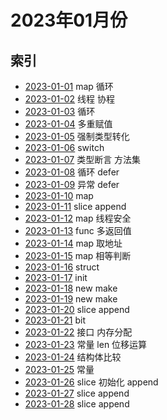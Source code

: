 # 2023年01月份

## 索引

- [2023-01-01](./01/README.md) map 循环
- [2023-01-02](./02/README.md) 线程 协程
- [2023-01-03](./03/README.md) 循环
- [2023-01-04](./04/README.md) 多重赋值
- [2023-01-05](./05/README.md) 强制类型转化
- [2023-01-06](./06/README.md) switch
- [2023-01-07](./07/README.md) 类型断言 方法集
- [2023-01-08](./08/README.md) 循环 defer
- [2023-01-09](./09/README.md) 异常 defer
- [2023-01-10](./10/README.md) map
- [2023-01-11](./11/README.md) slice append
- [2023-01-12](./12/README.md) map 线程安全
- [2023-01-13](./13/README.md) func 多返回值
- [2023-01-14](./14/README.md) map 取地址
- [2023-01-15](./15/README.md) map 相等判断
- [2023-01-16](./16/README.md) struct
- [2023-01-17](./17/README.md) init
- [2023-01-18](./18/README.md) new make
- [2023-01-19](./19/README.md) new make
- [2023-01-20](./20/README.md) slice append
- [2023-01-21](./21/README.md) bit
- [2023-01-22](./22/README.md) 接口 内存分配
- [2023-01-23](./23/README.md) 常量 len 位移运算
- [2023-01-24](./24/README.md) 结构体比较
- [2023-01-25](./25/README.md) 常量
- [2023-01-26](./26/README.md) slice 初始化 append
- [2023-01-27](./27/README.md) slice append
- [2023-01-28](./28/README.md) slice append
